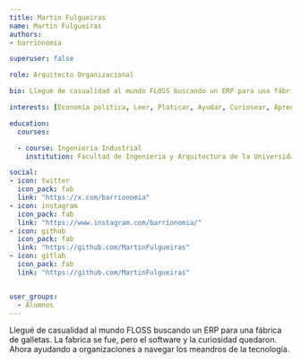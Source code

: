 ```yaml
---
title: Martin Fulgueiras
name: Martin Fulgueiras
authors:
- barrionomia

superuser: false

role: Arquitecto Organizacional

bio: Llegué de casualidad al mundo FLOSS buscando un ERP para una fábrica de galletas. La fabrica se fue, pero el software y la curiosidad quedaron. Ahora ayudando a organizaciones a navegar los meandros de la tecnología.

interests: [Economía política, Leer, Platicar, Ayudar, Curiosear, Aprender herramientas nuevas, Compartir conocimiento]

education:
  courses:

  - course: Ingenieria Industrial
    institution: Facultad de Ingenieria y Arquitectura de la Universidad de Lima

social:
- icon: twitter
  icon_pack: fab
  link: "https://x.com/barrionomia"
- icon: instagram
  icon_pack: fab
  link: "https://www.instagram.com/barrionomia/"
- icon: github
  icon_pack: fab
  link: "https://github.com/MartinFulgueiras"
- icon: gitlab
  icon_pack: fab
  link: "https://github.com/MartinFulgueiras"


user_groups:
  - Alumnos
---
```

Llegué de casualidad al mundo FLOSS buscando un ERP para una fábrica de galletas. La fabrica se fue, pero el software y la curiosidad quedaron. Ahora ayudando a organizaciones a navegar los meandros de la tecnología. 
